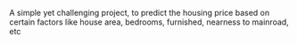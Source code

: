 A simple yet challenging project, to predict the housing price based on certain factors like house area, bedrooms, furnished, nearness to mainroad, etc

